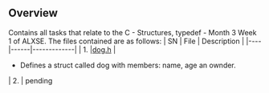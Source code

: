 ## Overview ##

Contains all tasks that relate to the C - Structures, typedef - Month 3 Week 1 of ALXSE.
The files contained are as follows:
| SN | File | Description |
|----|------|-------------|
| 1. |[dog.h](https://github.com/) | <ul><li>Defines a struct called dog with members: name, age an ownder.<br/></li></ul>
| 2. | pending